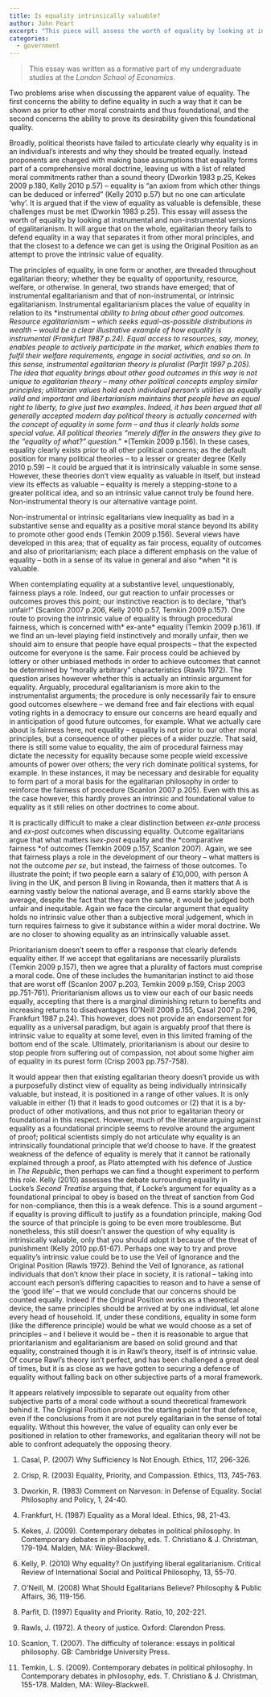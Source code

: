 ```yaml
---
title: Is equality intrinsically valuable?
author: John Peart
excerpt: "This piece will assess the worth of equality by looking at instrumental and non-instrumental versions of egalitarianism."
categories:
  - government
---
```


> This essay was written as a formative part of my undergraduate studies at the *London School of Economics*.

Two problems arise when discussing the apparent value of equality. The first concerns the ability to define equality in such a way that it can be shown as prior to other moral constraints and thus foundational, and the second concerns the ability to prove its desirability given this foundational quality. 

Broadly, political theorists have failed to articulate clearly why equality is in an individual’s interests and why they should be treated equally. Instead proponents are charged with making base assumptions that equality forms part of a comprehensive moral doctrine, leaving us with a list of related moral commitments rather than a sound theory (Dworkin 1983 p.25, Kekes 2009 p.180, Kelly 2010 p.57) – equality is “an axiom from which other things can be deduced or inferred” (Kelly 2010 p.57) but no one can articulate ‘why’. It is argued that if the view of equality as valuable is defensible, these challenges must be met (Dworkin 1983 p.25). This essay will assess the worth of equality by looking at instrumental and non-instrumental versions of egalitarianism. It will argue that on the whole, egalitarian theory fails to defend equality in a way that separates it from other moral principles, and that the closest to a defence we can get is using the Original Position as an attempt to prove the intrinsic value of equality.

The principles of equality, in one form or another, are threaded throughout egalitarian theory; whether they be equality of opportunity, resource, welfare, or otherwise. In general, two strands have emerged; that of instrumental egalitarianism and that of non-instrumental, or intrinsic egalitarianism. Instrumental egalitarianism places the value of equality in relation to its *instrumental *ability to bring about other good outcomes. Resource egalitarianism – which seeks equal-as-possible distributions in wealth – would be a clear illustrative example of how equality is instrumental (Frankfurt 1987 p.24). Equal access to resources, say, money, enables people to actively participate in the market, which enables them to fulfil their welfare requirements, engage in social activities, and so on. In this sense, instrumental egalitarian theory is pluralist (Parfit 1997 p.205). The idea that equality brings about other good outcomes in this way is not unique to egalitarian theory – many other political concepts employ similar principles; utilitarian values hold each individual person’s utilities as equally valid and important and libertarianism maintains that people have an equal right to liberty, to give just two examples. Indeed, it has been argued that all generally accepted modern day political theory is actually concerned with the concept of equality in some form – and thus it clearly holds some special value. All political theories “merely differ in the answers they give to the “equality of what?” question.”* *(Temkin 2009 p.156). In these cases, equality clearly exists prior to all other political concerns; as the default position for many political theories – to a lesser or greater degree (Kelly 2010 p.59) – it could be argued that it is intrinsically valuable in some sense. However, these theories don’t view equality as valuable in itself, but instead view its effects as valuable – equality is merely a stepping-stone to a greater political idea, and so an intrinsic value cannot truly be found here. Non-instrumental theory is our alternative vantage point.

Non-instrumental or intrinsic egalitarians view inequality as bad in a substantive sense and equality as a positive moral stance beyond its ability to promote other good ends (Temkin 2009 p.156). Several views have developed in this area; that of equality as fair process, equality of outcomes and also of prioritarianism; each place a different emphasis on the value of equality – both in a sense of its value in general and also *when *it is valuable.

When contemplating equality at a substantive level, unquestionably, fairness plays a role. Indeed, our gut reaction to unfair processes or outcomes proves this point; our instinctive reaction is to declare, “that’s unfair!” (Scanlon 2007 p.206, Kelly 2010 p.57, Temkin 2009 p.157). One route to proving the intrinsic value of equality is through procedural fairness, which is concerned with* ex-ante* equality (Temkin 2009 p.161). If we find an un-level playing field instinctively and morally unfair, then we should aim to ensure that people have equal prospects – that the expected outcome for everyone is the same. Fair process could be achieved by lottery or other unbiased methods in order to achieve outcomes that cannot be determined by “morally arbitrary” characteristics (Rawls 1972). The question arises however whether this is actually an intrinsic argument for equality. Arguably, procedural egalitarianism is more akin to the instrumentalist arguments; the procedure is only necessarily fair to ensure good outcomes elsewhere – we demand free and fair elections with equal voting rights in a democracy to ensure our concerns are heard equally and in anticipation of good future outcomes, for example. What we actually care about is fairness here, not equality – equality is not prior to our other moral principles, but a consequence of other pieces of a wider puzzle. That said, there is still some value to equality, the aim of procedural fairness may dictate the necessity for equality because some people wield excessive amounts of power over others; the very rich dominate political systems, for example. In these instances, it may be necessary and desirable for equality to form part of a moral basis for the egalitarian philosophy in order to reinforce the fairness of procedure (Scanlon 2007 p.205). Even with this as the case however, this hardly proves an intrinsic and foundational value to equality as it still relies on other doctrines to come about.

It is practically difficult to make a clear distinction between *ex-ante* process and *ex-post* outcomes when discussing equality. Outcome egalitarians argue that what matters is*ex-post* equality and the *comparative fairness *of outcomes (Temkin 2009 p.157, Scanlon 2007). Again, we see that fairness plays a role in the development of our theory – what matters is not the outcome *per se*, but instead, the fairness of those outcomes. To illustrate the point; if two people earn a salary of £10,000, with person A living in the UK, and person B living in Rowanda, then it matters that A is earning vastly below the national average, and B earns starkly above the average, despite the fact that they earn the same, it would be judged both unfair and inequitable. Again we face the circular argument that equality holds no intrinsic value other than a subjective moral judgement, which in turn requires fairness to give it substance within a wider moral doctrine. We are no closer to showing equality as an intrinsically valuable asset.

Prioritarianism doesn’t seem to offer a response that clearly defends equality either. If we accept that egalitarians are necessarily pluralists (Temkin 2009 p.157), then we agree that a plurality of factors must comprise a moral code. One of these includes the humanitarian instinct to aid those that are worst off (Scanlon 2007 p.203, Temkin 2009 p.159, Crisp 2003 pp.751-761). Prioritarianism allows us to view our each of our basic needs equally, accepting that there is a marginal diminishing return to benefits and increasing returns to disadvantages (O’Neill 2008 p.155, Casal 2007 p.296, Frankfurt 1987 p.24). This however, does not provide an endorsement for equality as a universal paradigm, but again is arguably proof that there is intrinsic value to equality at some level, even in this limited framing of the bottom end of the scale. Ultimately, prioritarianism is about our desire to stop people from suffering out of compassion, not about some higher aim of equality in its purest form (Crisp 2003 pp.757-758).

It would appear then that existing egalitarian theory doesn’t provide us with a purposefully distinct view of equality as being individually intrinsically valuable, but instead, it is positioned in a range of other values. It is only valuable in either (1) that it leads to good outcomes or (2) that it is a by-product of other motivations, and thus not prior to egalitarian theory or foundational in this respect. However, much of the literature arguing against equality as a foundational principle seems to revolve around the argument of proof; political scientists simply do not articulate why equality is an intrinsically foundational principle that we’d choose to have. If the greatest weakness of the defence of equality is merely that it cannot be rationally explained through a proof, as Plato attempted with his defence of Justice in *The Republic*, then perhaps we can find a thought experiment to perform this role. Kelly (2010) assesses the debate surrounding equality in Locke’s *Second Treatise* arguing that, if Locke’s argument for equality as a foundational principal to obey is based on the threat of sanction from God for non-compliance, then this is a weak defence. This is a sound argument – if equality is proving difficult to justify as a foundation principle, making God the source of that principle is going to be even more troublesome. But nonetheless, this still doesn’t answer the question of why equality is intrinsically valuable, only that you should adopt it because of the threat of punishment (Kelly 2010 pp.61-67). Perhaps one way to try and prove equality’s intrinsic value could be to use the Veil of Ignorance and the Original Position (Rawls 1972). Behind the Veil of Ignorance, as rational individuals that don’t know their place in society, it is rational – taking into account each person’s differing capacities to reason and to have a sense of the ‘good life’ – that we would conclude that our concerns should be counted equally. Indeed if the Original Position works as a theoretical device, the same principles should be arrived at by one individual, let alone every head of household. If, under these conditions, equality in some form (like the difference principle) would be what we would choose as a set of principles – and I believe it would be – then it is reasonable to argue that prioritarianism and egalitarianism are based on solid ground and that equality, constrained though it is in Rawl’s theory, itself is of intrinsic value. Of course Rawl’s theory isn’t perfect, and has been challenged a great deal of times, but it is as close as we have gotten to securing a defence of equality without falling back on other subjective parts of a moral framework.

It appears relatively impossible to separate out equality from other subjective parts of a moral code without a sound theoretical framework behind it. The Original Position provides the starting point for that defence, even if the conclusions from it are not purely egalitarian in the sense of total equality. Without this however, the value of equality can only ever be positioned in relation to other frameworks, and egalitarian theory will not be able to confront adequately the opposing theory.

<div class="footnotes" markdown="1">

1. Casal, P. (2007) Why Sufficiency Is Not Enough. Ethics, 117, 296-326.

2. Crisp, R. (2003) Equality, Priority, and Compassion. Ethics, 113, 745-763.

3. Dworkin, R. (1983) Comment on Narveson: in Defense of Equality. Social Philosophy and Policy, 1, 24-40.

4. Frankfurt, H. (1987) Equality as a Moral Ideal. Ethics, 98, 21-43.

5. Kekes, J. (2009). Contemporary debates in political philosophy. In Contemporary debates in philosophy, eds. T. Christiano & J. Christman, 179-194. Malden, MA: Wiley-Blackwell.

6. Kelly, P. (2010) Why equality? On justifying liberal egalitarianism. Critical Review of International Social and Political Philosophy, 13, 55-70.

7. O’Neill, M. (2008) What Should Egalitarians Believe? Philosophy & Public Affairs, 36, 119-156.

8. Parfit, D. (1997) Equality and Priority. Ratio, 10, 202-221.

9. Rawls, J. (1972). A theory of justice. Oxford: Clarendon Press.

10. Scanlon, T. (2007). The difficulty of tolerance: essays in political philosophy. GB: Cambridge University Press.

11. Temkin, L. S. (2009). Contemporary debates in political philosophy. In Contemporary debates in philosophy, eds. T. Christiano & J. Christman, 155-178. Malden, MA: Wiley-Blackwell.

</div>